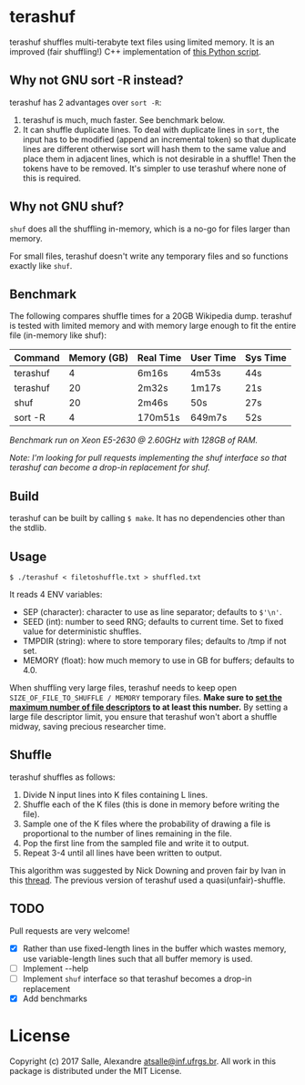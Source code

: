 # terashuf

terashuf shuffles multi-terabyte text files using limited memory. It is an improved (fair shuffling!) C++ implementation of [this Python script](https://github.com/alexandres/lexvec/blob/a3e894b5ebf8fb292fc0d1d7b10b8f82e2ac3392/shuffle.py). 

## Why not GNU sort -R instead?

terashuf has 2 advantages over `sort -R`:

1. terashuf is much, much faster. See benchmark below.
2. It can shuffle duplicate lines. To deal with duplicate lines in `sort`, the input has to be modified (append an incremental token) so that duplicate lines are different otherwise sort will hash them to the same value and place them in adjacent lines, which is not desirable in a shuffle! Then the tokens have to be removed. It's simpler to use terashuf where none of this is required. 

## Why not GNU shuf?

`shuf` does all the shuffling in-memory, which is a no-go for files larger than memory.

For small files, terashuf doesn't write any temporary files and so functions exactly like `shuf`.

## Benchmark

The following compares shuffle times for a 20GB Wikipedia dump. terashuf is tested with limited memory
and with memory large enough to fit the entire file (in-memory like shuf): 

| Command        | Memory (GB)     | Real Time           | User Time   |  Sys Time    |
|----------------|-----------------|---------------------|-------------|--------------|
| terashuf       | 4               | 6m16s               | 4m53s       |  44s         |
| terashuf       | 20              | 2m32s               | 1m17s       |  21s         |
| shuf           | 20              | 2m46s               | 50s         |  27s         |
| sort -R        | 4               | 170m51s             | 649m7s      |  52s         |  

*Benchmark run on Xeon E5-2630 @ 2.60GHz with 128GB of RAM.*

*Note: I'm looking for pull requests implementing the shuf interface so that terashuf can become a drop-in
replacement for shuf.*

## Build

terashuf can be built by calling ```$ make```. It has no dependencies other than the stdlib.

## Usage

`$ ./terashuf < filetoshuffle.txt > shuffled.txt`

It reads 4 ENV variables:

- SEP (character): character to use as line separator; defaults to `$'\n'`.
- SEED (int): number to seed RNG; defaults to current time. Set to fixed value for deterministic shuffles.
- TMPDIR (string): where to store temporary files; defaults to /tmp if not set.
- MEMORY (float): how much memory to use in GB for buffers; defaults to 4.0.

When shuffling very large files, terashuf needs to keep open `SIZE_OF_FILE_TO_SHUFFLE / MEMORY` temporary files. **Make sure to [set the maximum number of file descriptors](https://www.cyberciti.biz/faq/linux-increase-the-maximum-number-of-open-files/) to at least this number.** By setting a large file descriptor limit, you ensure that terashuf won't abort a shuffle midway, saving precious researcher time. 

## Shuffle

terashuf shuffles as follows:

1. Divide N input lines into K files containing L lines.
2. Shuffle each of the K files (this is done in memory before writing the file).
3. Sample one of the K files where the probability of drawing a file is proportional to the number of lines remaining in the file.
4. Pop the first line from the sampled file and write it to output.
5. Repeat 3-4 until all lines have been written to output.

This algorithm was suggested by Nick Downing and proven fair by Ivan in this [thread](https://lemire.me/blog/2010/03/15/external-memory-shuffling-in-linear-time/). The previous version of terashuf used a quasi(unfair)-shuffle. 

## TODO

Pull requests are very welcome!

- [x] Rather than use fixed-length lines in the buffer which wastes memory, use variable-length lines such that all buffer memory is used.
- [ ] Implement --help
- [ ] Implement `shuf` interface so that terashuf becomes a drop-in replacement
- [x] Add benchmarks

# License

Copyright (c) 2017 Salle, Alexandre <atsalle@inf.ufrgs.br>. All work in this package is distributed under the MIT License.
